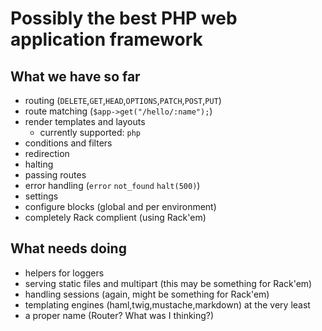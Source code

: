 # Possibly the best PHP web application framework

## What we have so far

 - routing (`DELETE`,`GET`,`HEAD`,`OPTIONS`,`PATCH`,`POST`,`PUT`)
 - route matching (`$app->get("/hello/:name");`)
 - render templates and layouts
 	 - currently supported: `php`
 - conditions and filters
 - redirection
 - halting
 - passing routes
 - error handling (`error` `not_found` `halt(500)`)
 - settings
 - configure blocks (global and per environment)
 - completely Rack complient (using Rack'em)
 
## What needs doing

 - helpers for loggers
 - serving static files and multipart (this may be something for Rack'em)
 - handling sessions (again, might be something for Rack'em)
 - templating engines (haml,twig,mustache,markdown) at the very least
 - a proper name (Router? What was I thinking?)